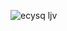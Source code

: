 ![ecysq ljv](https://github.com/9orka/smart-home/assets/73255030/c9a41cbf-e013-4167-ab6e-11cd99e23144)
